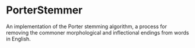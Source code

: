 # PorterStemmer
An implementation of the Porter stemming algorithm, a process for removing the commoner morphological and inflectional endings from words in English.
